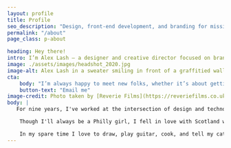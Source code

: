 ```yaml
---
layout: profile
title: Profile
seo_description: "Design, front-end development, and branding for mission-driven organizations."
permalink: "/about"
page_class: p-about

heading: Hey there!
intro: I’m Alex Lash — a designer and creative director focused on brand.
image: ./assets/images/headshot_2020.jpg
image-alt: Alex Lash in a sweater smiling in front of a graffitied wall.
cta: 
    body: "I’m always happy to meet new folks, whether it’s about getting a job in tech or [sharing tips on how to be a digital nomad.](https://technical.ly/philly/2020/12/21/digital-nomad-remote-work/) Feel free to drop me a line!"
    button-text: "Email me"
image-credit: Photo taken by [Reverie Films](https://reveriefilms.co.uk/)
body: |
   For nine years, I've worked at the intersection of design and technology. As the Creative Director at [Administrate](https://www.getadministrate.com), I work with a talented team of marketers, copywriters, and developers. I lead the Brand Experience Team and work with my colleagues to develop high-converting, creative ads and marketing campaigns; a performant and delightful web experience; and competitive visual identity and brand.  

    Though I'll always be a Philly girl, I fell in love with Scotland while traveling and have made Edinburgh my home. In my free time, I have co-organized and co-taught low-cost classes for women in tech; taught an Interactive class at my alma mater; helped organize hackathons; and worked for local non-profits. 

    In my spare time I love to draw, play guitar, cook, and tell my cat what a good boy he is.
---
```

